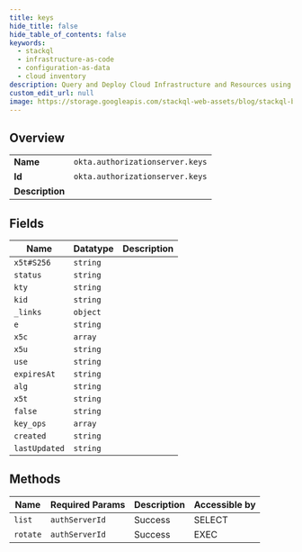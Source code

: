 ```yaml
---
title: keys
hide_title: false
hide_table_of_contents: false
keywords:
  - stackql
  - infrastructure-as-code
  - configuration-as-data
  - cloud inventory
description: Query and Deploy Cloud Infrastructure and Resources using SQL
custom_edit_url: null
image: https://storage.googleapis.com/stackql-web-assets/blog/stackql-blog-post-featured-image.png
---
```

  
    

## Overview
<table><tbody>
<tr><td><b>Name</b></td><td><code>okta.authorizationserver.keys</code></td></tr>
<tr><td><b>Id</b></td><td><code>okta.authorizationserver.keys</code></td></tr>
<tr><td><b>Description</b></td><td></td></tr>
</tbody></table>

## Fields
| Name | Datatype | Description |
| ---- | -------- | ----------- |
| `x5t#S256` | `string` |  |
| `status` | `string` |  |
| `kty` | `string` |  |
| `kid` | `string` |  |
| `_links` | `object` |  |
| `e` | `string` |  |
| `x5c` | `array` |  |
| `x5u` | `string` |  |
| `use` | `string` |  |
| `expiresAt` | `string` |  |
| `alg` | `string` |  |
| `x5t` | `string` |  |
| `false` | `string` |  |
| `key_ops` | `array` |  |
| `created` | `string` |  |
| `lastUpdated` | `string` |  |
## Methods
| Name | Required Params | Description | Accessible by |
| ---- | --------------- | ----------- | ------------- |
| `list` | `authServerId` | Success | SELECT |
| `rotate` | `authServerId` | Success | EXEC |
